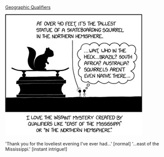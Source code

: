[Geographic Qualifiers](https://xkcd.com/2901)

![Geographic Qualifiers](./random_comic.png)

'Thank you for the loveliest evening I've ever had...' [normal] '...east of the Mississippi.' [instant intrigue!]

